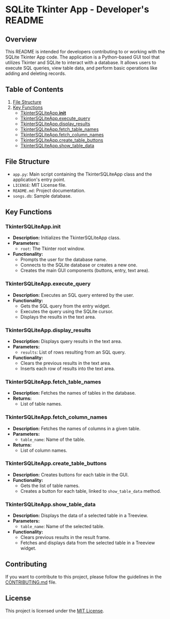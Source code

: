 # SQLite Tkinter App - Developer's README

## Overview
This README is intended for developers contributing to or working with the SQLite Tkinter App code. The application is a Python-based GUI tool that utilizes Tkinter and SQLite to interact with a database. It allows users to execute SQL queries, view table data, and perform basic operations like adding and deleting records.

## Table of Contents
1. [File Structure](#file-structure)
2. [Key Functions](#key-functions)
    - [TkinterSQLiteApp.__init__](#tkintersqliteappinit)
    - [TkinterSQLiteApp.execute_query](#tkintersqliteappexecute_query)
    - [TkinterSQLiteApp.display_results](#tkintersqliteappdisplay_results)
    - [TkinterSQLiteApp.fetch_table_names](#tkintersqliteappfetch_table_names)
    - [TkinterSQLiteApp.fetch_column_names](#tkintersqliteappfetch_column_names)
    - [TkinterSQLiteApp.create_table_buttons](#tkintersqliteappcreate_table_buttons)
    - [TkinterSQLiteApp.show_table_data](#tkintersqliteappshow_table_data)

## File Structure
- `app.py`: Main script containing the TkinterSQLiteApp class and the application's entry point.
- `LICENSE`: MIT License file.
- `README.md`: Project documentation.
- `songs.db`: Sample database.

## Key Functions

### TkinterSQLiteApp.__init__
- **Description:** Initializes the TkinterSQLiteApp class.
- **Parameters:**
  - `root`: The Tkinter root window.
- **Functionality:**
  - Prompts the user for the database name.
  - Connects to the SQLite database or creates a new one.
  - Creates the main GUI components (buttons, entry, text area).

### TkinterSQLiteApp.execute_query
- **Description:** Executes an SQL query entered by the user.
- **Functionality:**
  - Gets the SQL query from the entry widget.
  - Executes the query using the SQLite cursor.
  - Displays the results in the text area.

### TkinterSQLiteApp.display_results
- **Description:** Displays query results in the text area.
- **Parameters:**
  - `results`: List of rows resulting from an SQL query.
- **Functionality:**
  - Clears the previous results in the text area.
  - Inserts each row of results into the text area.

### TkinterSQLiteApp.fetch_table_names
- **Description:** Fetches the names of tables in the database.
- **Returns:**
  - List of table names.

### TkinterSQLiteApp.fetch_column_names
- **Description:** Fetches the names of columns in a given table.
- **Parameters:**
  - `table_name`: Name of the table.
- **Returns:**
  - List of column names.

### TkinterSQLiteApp.create_table_buttons
- **Description:** Creates buttons for each table in the GUI.
- **Functionality:**
  - Gets the list of table names.
  - Creates a button for each table, linked to `show_table_data` method.

### TkinterSQLiteApp.show_table_data
- **Description:** Displays the data of a selected table in a Treeview.
- **Parameters:**
  - `table_name`: Name of the selected table.
- **Functionality:**
  - Clears previous results in the result frame.
  - Fetches and displays data from the selected table in a Treeview widget.


## Contributing
If you want to contribute to this project, please follow the guidelines in the [CONTRIBUTING.md](CONTRIBUTING.md) file.

## License
This project is licensed under the [MIT License](LICENSE).
